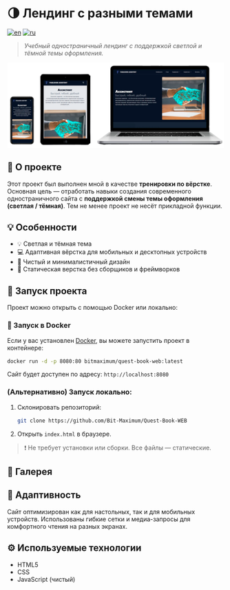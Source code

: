 # 🌗 Лендинг с разными темами

[![en](https://img.shields.io/badge/lang-en-red.svg)](https://github.com/Bit-Maximum/Quest-Book-WEB/blob/master/README.md)
[![ru](https://img.shields.io/badge/lang-ru-blue.svg)](https://github.com/Bit-Maximum/Quest-Book-WEB/blob/master/translation/README.ru.md)

> *Учебный одностраничный лендинг с поддержкой светлой и тёмной темы оформления.*

![Превью](translation/media/1.png)

## 🧪 О проекте

Этот проект был выполнен мной в качестве **тренировки по вёрстке**. Основная цель — отработать навыки создания современного одностраничного сайта с **поддержкой смены темы оформления (светлая / тёмная)**. Тем не менее проект не несёт прикладной функции.

## 💡 Особенности
- 💡 Светлая и тёмная тема
- 💻 Адаптивная вёрстка для мобильных и десктопных устройств
- 🧱 Чистый и минималистичный дизайн
- 📄 Статическая верстка без сборщиков и фреймворков

## 🚀 Запуск проекта

Проект можно открыть с помощью Docker или локально:

### 🐳 Запуск в Docker

Если у вас установлен [Docker](https://www.docker.com/), вы можете запустить проект в контейнере:
   ```bash
   docker run -d -p 8080:80 bitmaximum/quest-book-web:latest
   ```
Сайт будет доступен по адресу: `http://localhost:8080`

### (Альтернативно) Запуск локально:

1. Склонировать репозиторий:
   ```bash
   git clone https://github.com/Bit-Maximum/Quest-Book-WEB
   ```

2. Открыть `index.html` в браузере.
>❗ Не требует установки или сборки. Все файлы — статические.


## 📸 Галерея


## 📱 Адаптивность

Сайт оптимизирован как для настольных, так и для мобильных устройств. Использованы гибкие сетки и медиа-запросы для комфортного чтения на разных экранах.


## ⚙️ Используемые технологии

- HTML5
- CSS
- JavaScript (чистый)